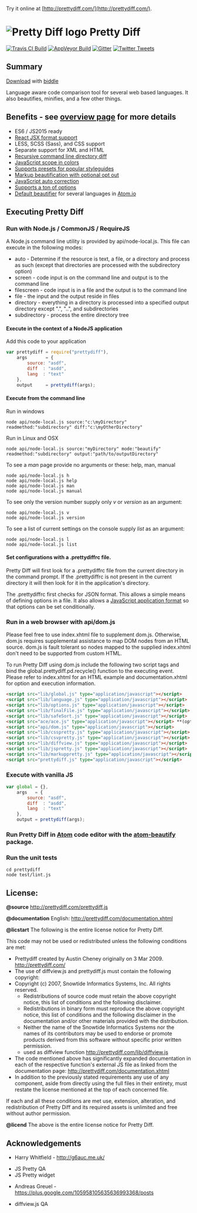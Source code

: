 Try it online at [http://prettydiff.com/](http://prettydiff.com/).

# ![Pretty Diff logo](http://prettydiff.com/images/pdlogoxs.svg) Pretty Diff

[![Travis CI Build](https://travis-ci.org/prettydiff/prettydiff.svg)](https://travis-ci.org/prettydiff/prettydiff)
[![AppVeyor Build](https://ci.appveyor.com/api/projects/status/github/prettydiff/prettydiff?branch=master&svg=true)](https://ci.appveyor.com/project/prettydiff/prettydiff)
[![Gitter](https://badges.gitter.im/Join%20Chat.svg)](https://gitter.im/prettydiff/prettydiff?utm_source=badge&utm_medium=badge&utm_campaign=pr-badge&utm_content=badge)
[![Twitter Tweets](https://img.shields.io/twitter/url/http/prettydiff.com.svg?style=social)](https://twitter.com/intent/tweet?text=Handy%20web%20development%20tool:%20%20url=http%3A%2F%2Fprettydiff.com)

## Summary

[Download](http://prettydiff.com/downloads/prettydiff) with [biddle](https://github.com/prettydiff/biddle)

Language aware code comparison tool for several web based languages. It also beautifies, minifies, and a few other things.

## Benefits - see [overview page](http://prettydiff.com/overview.xhtml) for more details

* ES6 / JS2015 ready
* [React JSX format support](http://prettydiff.com/guide/react_jsx.xhtml)
* LESS, SCSS (Sass), and CSS support
* Separate support for XML and HTML
* [Recursive command line directory diff](http://prettydiff.com/guide/diffcli.xhtml)
* [JavaScript scope in colors](http://prettydiff.com/guide/jshtml.xhtml)
* [Supports presets for popular styleguides](http://prettydiff.com/guide/styleguide.xhtml)
* [Markup beautification with optional opt out](http://prettydiff.com/guide/tag_ignore.xhtml)
* [JavaScript auto correction](http://prettydiff.com/guide/jscorrect.xhtml)
* [Supports a ton of options](http://prettydiff.com/documentation.php#function_properties)
* [Default beautifier](https://atom.io/packages/atom-beautify/) for several languages in [Atom.io](https://atom.io/)

## Executing Pretty Diff

### Run with Node.js / CommonJS / RequireJS

A Node.js command line utility is provided by api/node-local.js.  This file can execute in the following modes:

* auto - Determine if the resource is text, a file, or a directory and process as such (except that directories are processed with the subdirectory option)
* screen - code input is on the command line and output is to the command line
* filescreen - code input is in a file and the output is to the command line
* file - the input and the output reside in files
* directory - everything in a directory is processed into a specified output directory except ".", "..", and subdirectories
* subdirectory - process the entire directory tree

#### Execute in the context of a NodeJS application

Add this code to your application

```javascript
var prettydiff = require("prettydiff"),
    args       = {
        source: "asdf",
        diff  : "asdd",
        lang  : "text"
    },
    output     = prettydiff(args);
```

#### Execute from the command line

Run in windows

```shell
node api/node-local.js source:"c:\myDirectory" readmethod:"subdirectory" diff:"c:\myOtherDirectory"
```

Run in Linux and OSX

```shell
node api/node-local.js source:"myDirectory" mode:"beautify" readmethod:"subdirectory" output:"path/to/outputDirectory"
```

To see a *man* page provide no arguments or these: help, man, manual

```shell
node api/node-local.js h
node api/node-local.js help
node api/node-local.js man
node api/node-local.js manual
```

To see only the version number supply only *v* or *version* as an argument:

```shell
node api/node-local.js v
node api/node-local.js version
```

To see a list of current settings on the console supply *list* as an argument:

```shell
node api/node-local.js l
node api/node-local.js list
```

#### Set configurations with a **.prettydiffrc** file.

Pretty Diff will first look for a .prettydiffrc file from the current directory in the command prompt. If the .prettydiffrc is not present in the current directory it will then look for it in the application's directory.

The .prettydiffrc first checks for JSON format. This allows a simple means of defining options in a file. It also allows a [JavaScript application format](http://prettydiff.com/.prettydiffrc) so that options can be set conditionally.

### Run in a web browser with api/dom.js

Please feel free to use index.xhtml file to supplement dom.js.  Otherwise, dom.js requires supplemental assistance to map DOM nodes from an HTML source.  dom.js is fault tolerant so nodes mapped to the supplied index.xhtml don't need to be supported from custom HTML.

To run Pretty Diff using dom.js include the following two script tags and bind the global.prettydiff.pd.recycle() function to the executing event.  Please refer to index.xhtml for an HTML example and documentation.xhtml for option and execution information.

```html
<script src="lib/global.js" type="application/javascript"></script>
<script src="lib/language.js" type="application/javascript"></script>
<script src="lib/options.js" type="application/javascript"></script>
<script src="lib/finalFile.js" type="application/javascript"></script>
<script src="lib/safeSort.js" type="application/javascript"></script>
<script src="ace/ace.js" type="application/javascript"></script> **(optional)**
<script src="api/dom.js" type="application/javascript"></script>
<script src="lib/csspretty.js" type="application/javascript"></script>
<script src="lib/csvpretty.js" type="application/javascript"></script>
<script src="lib/diffview.js" type="application/javascript"></script>
<script src="lib/jspretty.js" type="application/javascript"></script>
<script src="lib/markuppretty.js" type="application/javascript"></script>
<script src="prettydiff.js" type="application/javascript"></script>
```

### Execute with vanilla JS

```javascript
var global = {},
    args   = {
        source: "asdf",
        diff  : "asdd",
        lang  : "text"
    },
    output = prettydiff(args);
```

### Run Pretty Diff in [Atom](https://atom.io/) code editor with the [atom-beautify](https://atom.io/packages/atom-beautify) package.

### Run the unit tests

```shell
cd prettydiff
node test/lint.js
```

## License:

 **@source** http://prettydiff.com/prettydiff.js

 **@documentation** English: http://prettydiff.com/documentation.xhtml

 **@licstart** The following is the entire license notice for Pretty Diff.

 This code may not be used or redistributed unless the following
 conditions are met:

* Prettydiff created by Austin Cheney originally on 3 Mar 2009. http://prettydiff.com/
* The use of diffview.js and prettydiff.js must contain the following copyright:
* Copyright (c) 2007, Snowtide Informatics Systems, Inc. All rights reserved.
  - Redistributions of source code must retain the above copyright notice, this list of conditions and the following disclaimer.
  - Redistributions in binary form must reproduce the above copyright notice, this list of conditions and the following disclaimer in the documentation and/or other materials provided with the distribution.
  - Neither the name of the Snowtide Informatics Systems nor the names of its contributors may be used to endorse or promote products derived from this software without specific prior written permission.
  - used as diffview function http://prettydiff.com/lib/diffview.js
* The code mentioned above has significantly expanded documentation in each of the respective function's external JS file as linked from the documentation page: http://prettydiff.com/documentation.xhtml
* In addition to the previously stated requirements any use of any component, aside from directly using the full files in their entirety, must restate the license mentioned at the top of each concerned file.

 If each and all these conditions are met use, extension, alteration,
 and redistribution of Pretty Diff and its required assets is unlimited
 and free without author permission.

 **@licend** The above is the entire license notice for Pretty Diff.

## Acknowledgements

 * Harry Whitfield - http://g6auc.me.uk/
  - JS Pretty QA
  - JS Pretty widget
 * Andreas Greuel - https://plus.google.com/105958105635636993368/posts
  - diffview.js QA
